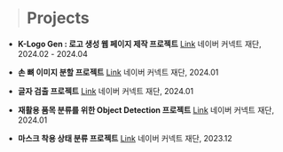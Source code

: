 
> # **Projects**
- **K-Logo Gen : 로고 생성 웹 페이지 제작 프로젝트** [Link](https://github.com/boostcampaitech6/level2-3-cv-finalproject-cv-09)
네이버 커넥트 재단, 2024.02 - 2024.04

- **손 뼈 이미지 분할 프로젝트** [Link](https://github.com/boostcampaitech6/level2-cv-semanticsegmentation-cv-09)
네이버 커넥트 재단, 2024.01

- **글자 검출 프로젝트** [Link](https://github.com/boostcampaitech6/level2-cv-datacentric-cv-09)
네이버 커넥트 재단, 2024.01

- **재활용 품목 분류를 위한 Object Detection 프로젝트** [Link](https://github.com/boostcampaitech6/level2-objectdetection-cv-09)
네이버 커넥트 재단, 2024.01

- **마스크 착용 상태 분류 프로젝트** [Link](https://github.com/boostcampaitech6/level1-imageclassification-cv-07) 
네이버 커넥트 재단, 2023.12


<!--
**tolfromj/tolfromj** is a ✨ _special_ ✨ repository because its `README.md` (this file) appears on your GitHub profile.

Here are some ideas to get you started:

- 🔭 I’m currently working on ...
- 🌱 I’m currently learning ...
- 👯 I’m looking to collaborate on ...
- 🤔 I’m looking for help with ...
- 💬 Ask me about ...
- 📫 How to reach me: ...
- 😄 Pronouns: ...
- ⚡ Fun fact: ...
-->
